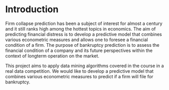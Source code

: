 # Introduction

Firm collapse prediction has been a subject of interest for almost a century and it still ranks high among the hottest topics in economics. The aim of predicting financial distress is to develop a predictive model that combines various econometric measures and allows one to foresee a financial condition of a firm. The purpose of bankruptcy prediction is to assess the financial condition of a company and its future perspectives within the context of longterm operation on the market.

This project aims to apply data mining algorithms covered in the course in a real data competition. We would like to develop a predictive model that combines various econometric measures to predict if a firm will file for bankruptcy.
